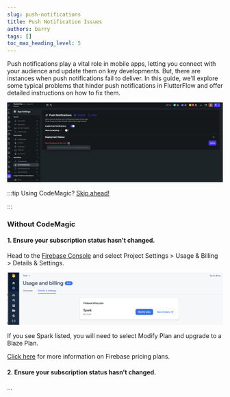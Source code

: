 ```yaml
---
slug: push-notifications
title: Push Notification Issues
authors: barry
tags: []
toc_max_heading_level: 5
---
```


Push notifications play a vital role in mobile apps, letting you connect with your audience and update them on key developments. But, there are instances when push notifications fail to deliver. In this guide, we'll explore some typical problems that hinder push notifications in FlutterFlow and offer detailed instructions on how to fix them.


![push-notifications-ff.png](push-notification-assets%2Fpush-notifications-ff.png)

:::tip Using CodeMagic? [Skip ahead!](https://mdxjs.com/playground/)

:::

### Without CodeMagic 

#### 1. Ensure your subscription status hasn't changed.
Head to the [Firebase Console](https://console.firebase.google.com/) and select Project Settings > Usage & Billing > Details & Settings. 

![firebase-console.png](push-notification-assets%2Ffirebase-console.png)

If you see Spark listed, you will need to select Modify Plan and upgrade to a Blaze Plan. 

[Click here](https://firebase.google.com/docs/projects/billing/firebase-pricing-plansoject) for more information on Firebase pricing plans.

#### 2. Ensure your subscription status hasn't changed.


...